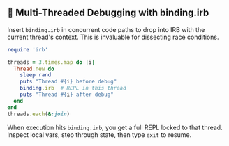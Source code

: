 ## 🧠 Multi-Threaded Debugging with binding.irb
Insert `binding.irb` in concurrent code paths to drop into IRB with the current thread's context. This is invaluable for dissecting race conditions.

```ruby
require 'irb'

threads = 3.times.map do |i|
  Thread.new do
    sleep rand
    puts "Thread #{i} before debug"
    binding.irb  # REPL in this thread
    puts "Thread #{i} after debug"
  end
end
threads.each(&:join)
```

When execution hits `binding.irb`, you get a full REPL locked to that thread. Inspect local vars, step through state, then type `exit` to resume.